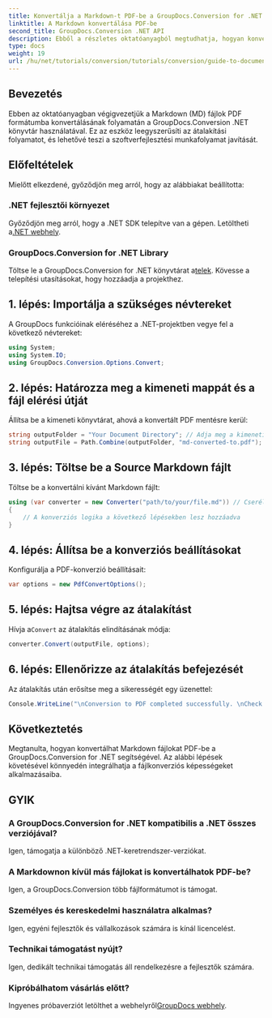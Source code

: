 ```yaml
---
title: Konvertálja a Markdown-t PDF-be a GroupDocs.Conversion for .NET segítségével
linktitle: A Markdown konvertálása PDF-be
second_title: GroupDocs.Conversion .NET API
description: Ebből a részletes oktatóanyagból megtudhatja, hogyan konvertálhat könnyedén Markdown (MD) fájlokat Portable Document Format (PDF) formátumba a GroupDocs.Conversion könyvtár segítségével .NET-hez.
type: docs
weight: 19
url: /hu/net/tutorials/conversion/tutorials/conversion/guide-to-document-conversion/convert-markdown-to-pdf/
---
```

## Bevezetés

Ebben az oktatóanyagban végigvezetjük a Markdown (MD) fájlok PDF formátumba konvertálásának folyamatán a GroupDocs.Conversion .NET könyvtár használatával. Ez az eszköz leegyszerűsíti az átalakítási folyamatot, és lehetővé teszi a szoftverfejlesztési munkafolyamat javítását.

## Előfeltételek

Mielőtt elkezdené, győződjön meg arról, hogy az alábbiakat beállította:

### .NET fejlesztői környezet
 Győződjön meg arról, hogy a .NET SDK telepítve van a gépen. Letöltheti a[.NET webhely](https://dotnet.microsoft.com/download).

### GroupDocs.Conversion for .NET Library
Töltse le a GroupDocs.Conversion for .NET könyvtárat a[telek](https://releases.groupdocs.com/conversion/net/). Kövesse a telepítési utasításokat, hogy hozzáadja a projekthez.

## 1. lépés: Importálja a szükséges névtereket
A GroupDocs funkcióinak eléréséhez a .NET-projektben vegye fel a következő névtereket:

```csharp
using System;
using System.IO;
using GroupDocs.Conversion.Options.Convert;
```

## 2. lépés: Határozza meg a kimeneti mappát és a fájl elérési útját
Állítsa be a kimeneti könyvtárat, ahová a konvertált PDF mentésre kerül:

```csharp
string outputFolder = "Your Document Directory"; // Adja meg a kimeneti könyvtárat
string outputFile = Path.Combine(outputFolder, "md-converted-to.pdf");
```

## 3. lépés: Töltse be a Source Markdown fájlt
Töltse be a konvertálni kívánt Markdown fájlt:

```csharp
using (var converter = new Converter("path/to/your/file.md")) // Cserélje ki az MD fájl elérési útját
{
    // A konverziós logika a következő lépésekben lesz hozzáadva
}
```

## 4. lépés: Állítsa be a konverziós beállításokat
Konfigurálja a PDF-konverzió beállításait:

```csharp
var options = new PdfConvertOptions();
```

## 5. lépés: Hajtsa végre az átalakítást
 Hívja a`Convert` az átalakítás elindításának módja:

```csharp
converter.Convert(outputFile, options);
```

## 6. lépés: Ellenőrizze az átalakítás befejezését
Az átalakítás után erősítse meg a sikerességét egy üzenettel:

```csharp
Console.WriteLine("\nConversion to PDF completed successfully. \nCheck output in {0}", outputFolder);
```

## Következtetés
Megtanulta, hogyan konvertálhat Markdown fájlokat PDF-be a GroupDocs.Conversion for .NET segítségével. Az alábbi lépések követésével könnyedén integrálhatja a fájlkonverziós képességeket alkalmazásaiba.

## GYIK

### A GroupDocs.Conversion for .NET kompatibilis a .NET összes verziójával?
Igen, támogatja a különböző .NET-keretrendszer-verziókat.

### A Markdownon kívül más fájlokat is konvertálhatok PDF-be?
Igen, a GroupDocs.Conversion több fájlformátumot is támogat.

### Személyes és kereskedelmi használatra alkalmas?
Igen, egyéni fejlesztők és vállalkozások számára is kínál licencelést.

### Technikai támogatást nyújt?
Igen, dedikált technikai támogatás áll rendelkezésre a fejlesztők számára.

### Kipróbálhatom vásárlás előtt?
 Ingyenes próbaverziót letölthet a webhelyről[GroupDocs webhely](https://releases.groupdocs.com/conversion/net/).